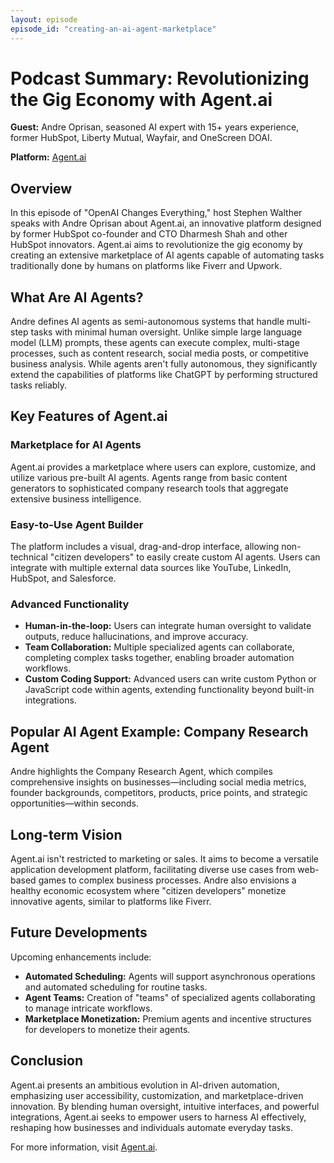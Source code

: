 ```yaml
---
layout: episode
episode_id: "creating-an-ai-agent-marketplace"
---
```


# Podcast Summary: Revolutionizing the Gig Economy with Agent.ai

**Guest:** Andre Oprisan, seasoned AI expert with 15+ years experience, former HubSpot, Liberty Mutual, Wayfair, and OneScreen DOAI.

**Platform:** [Agent.ai](https://agent.ai)

## Overview
In this episode of "OpenAI Changes Everything," host Stephen Walther speaks with Andre Oprisan about Agent.ai, an innovative platform designed by former HubSpot co-founder and CTO Dharmesh Shah and other HubSpot innovators. Agent.ai aims to revolutionize the gig economy by creating an extensive marketplace of AI agents capable of automating tasks traditionally done by humans on platforms like Fiverr and Upwork.

## What Are AI Agents?
Andre defines AI agents as semi-autonomous systems that handle multi-step tasks with minimal human oversight. Unlike simple large language model (LLM) prompts, these agents can execute complex, multi-stage processes, such as content research, social media posts, or competitive business analysis. While agents aren't fully autonomous, they significantly extend the capabilities of platforms like ChatGPT by performing structured tasks reliably.

## Key Features of Agent.ai

### Marketplace for AI Agents
Agent.ai provides a marketplace where users can explore, customize, and utilize various pre-built AI agents. Agents range from basic content generators to sophisticated company research tools that aggregate extensive business intelligence.

### Easy-to-Use Agent Builder
The platform includes a visual, drag-and-drop interface, allowing non-technical "citizen developers" to easily create custom AI agents. Users can integrate with multiple external data sources like YouTube, LinkedIn, HubSpot, and Salesforce.

### Advanced Functionality
- **Human-in-the-loop:** Users can integrate human oversight to validate outputs, reduce hallucinations, and improve accuracy.
- **Team Collaboration:** Multiple specialized agents can collaborate, completing complex tasks together, enabling broader automation workflows.
- **Custom Coding Support:** Advanced users can write custom Python or JavaScript code within agents, extending functionality beyond built-in integrations.

## Popular AI Agent Example: Company Research Agent
Andre highlights the Company Research Agent, which compiles comprehensive insights on businesses—including social media metrics, founder backgrounds, competitors, products, price points, and strategic opportunities—within seconds. 

## Long-term Vision
Agent.ai isn't restricted to marketing or sales. It aims to become a versatile application development platform, facilitating diverse use cases from web-based games to complex business processes. Andre also envisions a healthy economic ecosystem where "citizen developers" monetize innovative agents, similar to platforms like Fiverr.

## Future Developments
Upcoming enhancements include:
- **Automated Scheduling:** Agents will support asynchronous operations and automated scheduling for routine tasks.
- **Agent Teams:** Creation of "teams" of specialized agents collaborating to manage intricate workflows.
- **Marketplace Monetization:** Premium agents and incentive structures for developers to monetize their agents.

## Conclusion
Agent.ai presents an ambitious evolution in AI-driven automation, emphasizing user accessibility, customization, and marketplace-driven innovation. By blending human oversight, intuitive interfaces, and powerful integrations, Agent.ai seeks to empower users to harness AI effectively, reshaping how businesses and individuals automate everyday tasks.

For more information, visit [Agent.ai](https://agent.ai).
